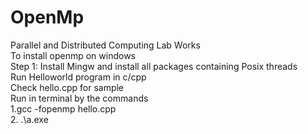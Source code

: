 # OpenMp
Parallel and Distributed Computing Lab Works  
To install openmp on windows  
Step 1: Install Mingw and install all packages containing Posix threads  
Run Helloworld program in c/cpp  
Check hello.cpp for sample  
Run in terminal by the commands  
1.gcc -fopenmp hello.cpp  
2. .\a.exe  
